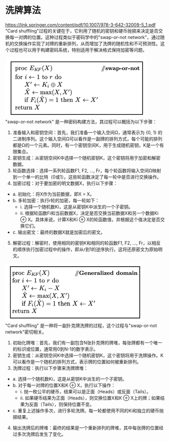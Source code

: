 # 洗牌算法
https://link.springer.com/content/pdf/10.1007/978-3-642-32009-5_1.pdf  
"Card shuffling"过程的关键在于，它利用了随机的密钥和硬币抛掷来决定是否交换每一对牌的位置。这种过程类似于密码学中的"swap-or-not network"，通过随机的交换操作实现了对牌的重新排列，从而增加了洗牌的随机性和不可预测性。这个过程也可以用于构建密码系统，特别适用于解决格式保持加密等问题。
  
![图片](./images/swap-or-not.png)  
"swap-or-not network" 是一种密码构建方法，其过程可以概括为以下步骤：
1. 准备输入和密钥空间：首先，我们准备一个输入空间Ω，通常表示为 {0, 1} 的二进制序列。这个输入空间Ω可以看作是一副牌的排列方式，每个可能的排列都是Ω的一个元素。同时，有一个密钥空间K，用于生成随机密钥，K是一个有限集合。
2. 密钥生成：从密钥空间K中选择一个随机密钥K，这个密钥将用于加密和解密数据。
3. 轮函数选择：选择一系列轮函数F1, F2, ..., Fr，每个轮函数将输入空间Ω映射到一个单一的比特（0或1）。这些轮函数决定了每一轮中是否进行交换操作。
4. 加密过程：对于要加密的明文数据X，执行以下步骤：
- a. 初始化：将X作为当前数据，即X = X。
- b. 多轮加密：执行r轮的加密，每一轮如下：
  - i. 选择一个随机数Ki，这是从密钥K中派生的一个子密钥。
  - ii. 根据轮函数Fi和当前数据X，决定是否交换当前数据X和另一个数据Ki ⊕ X。具体来说，计算X和Ki ⊕ X的轮函数值，并根据这个值决定是否交换它们。
- c. 输出密文：最终的数据X就是加密后的密文。
5. 解密过程：解密时，使用相同的密钥K和相同的轮函数F1, F2, ..., Fr，以相反的顺序执行加密过程中的操作，即从r到1的逆序执行。这将还原密文为原始明文。  

![图片](./images/card-shuffling.png)   
"Card shuffling" 是一种将一副扑克牌洗牌的过程，这个过程与"swap-or-not network"密切相关。
1. 初始化牌堆：首先，我们有一副包含N张扑克牌的牌堆，每张牌都有一个唯一的标识或位置，通常用0到N-1的数字表示。
2. 密钥生成：从密钥空间K中选择一个随机密钥K，这个密钥将用于洗牌操作。K可以看作是一个随机的排列方式，表示牌的位置如何被重新排列。
3. 洗牌过程：执行以下步骤来洗牌牌堆：
- a. 选择一个随机数Ki，这是从密钥K中派生的一个子密钥。
- b. 对于每一对牌的位置X和K ⊕ X，执行以下操作：
  - i. 抛一枚公平的硬币，结果可以是正面（Heads）或反面（Tails）。
  - ii. 如果硬币结果为正面（Heads），则交换位置X和K ⊕ X上的牌；如果结果为反面（Tails），则保持位置不变。
- c. 重复上述操作多次，进行多轮洗牌。每一轮都使用不同的Ki和独立的硬币抛掷结果。
4. 输出洗牌后的牌堆：最终的结果是一个重新排列的牌堆，其中每张牌的位置经过多次洗牌后发生了变化。